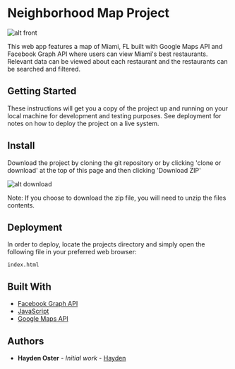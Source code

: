 # Neighborhood Map Project

![alt front](https://image.ibb.co/g27H35/Mbest.png)

This web app features a map of Miami, FL built with Google Maps API and Facebook Graph API where users can view Miami's best restaurants. Relevant data can be viewed about each restaurant and the restaurants can be searched and filtered.

## Getting Started

These instructions will get you a copy of the project up and running on your local machine for development and testing purposes. See deployment for notes on how to deploy the project on a live system.

## Install

Download the project by cloning the git repository or by clicking 'clone or download' at the top of this page and then clicking 'Download ZIP'

![alt download](https://image.ibb.co/e3P8Ak/downloadz.png)

Note: If you choose to download the zip file, you will need to unzip the files contents.

## Deployment

In order to deploy, locate the projects directory and simply open the following file in your preferred web browser:
```
index.html
```

## Built With

* [Facebook Graph API](https://developers.facebook.com/docs/graph-api)
* [JavaScript](https://www.javascript.com/)
* [Google Maps API](https://developers.google.com/maps/)

## Authors

* **Hayden Oster** - *Initial work* - [Hayden](https://github.com/Hayden94)
